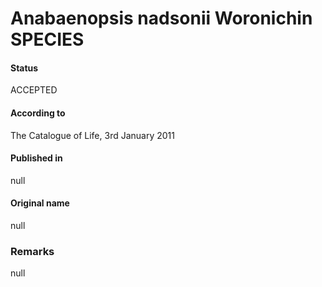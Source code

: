 Anabaenopsis nadsonii Woronichin SPECIES
=======

#### Status
ACCEPTED

#### According to
The Catalogue of Life, 3rd January 2011

#### Published in
null

#### Original name
null

### Remarks
null